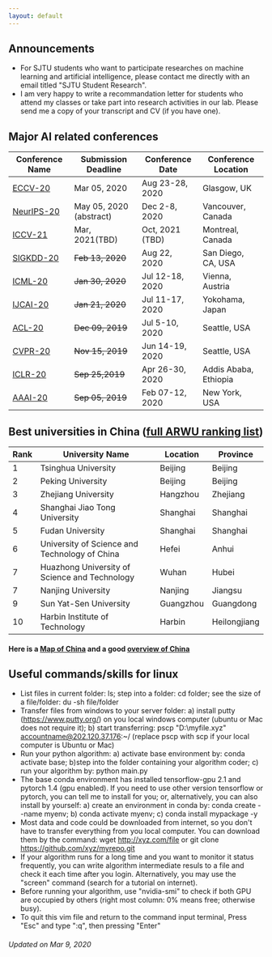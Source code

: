 ```yaml
---
layout: default
---
```

## Announcements
*  For SJTU students who want to participate researches on machine learning and artificial intelligence, please contact me directly with an email titled "SJTU Student Research".
* I am very happy to write a recommandation letter for students who attend my classes or take part into research activities in our lab. Please send me a copy of your transcript and CV (if you have one). 

## Major AI related conferences

Conference Name  | Submission Deadline | Conference Date |Conference Location 
----------------- | -------------| -------------|-------------
[ECCV-20](https://eccv2020.eu/)|Mar 05, 2020|Aug 23-28, 2020|Glasgow, UK
[NeurIPS-20](https://nips.cc/Conferences/2020)| May 05, 2020 (abstract)| Dec 2-8, 2020|Vancouver, Canada
[ICCV-21](https://www.thecvf.com/?page_id=100)|Mar, 2021(TBD)|Oct, 2021 (TBD)|Montreal, Canada
[SIGKDD-20](https://www.kdd.org/kdd2020/#!) | ~~Feb 13, 2020~~ | Aug 22, 2020 | San Diego, CA, USA
[ICML-20](https://icml.cc/Conferences/2020)| ~~Jan 30, 2020~~| Jul 12-18, 2020|Vienna, Austria
[IJCAI-20](http://www.ijcai20.org) | ~~Jan 21, 2020~~|Jul 11-17, 2020|Yokohama, Japan
[ACL-20](https://acl2020.org/)|~~Dec 09, 2019~~|Jul 5-10, 2020|Seattle, USA
[CVPR-20](http://cvpr2020.thecvf.com/) | ~~Nov 15, 2019~~|Jun 14-19, 2020|Seattle, USA
[ICLR-20](https://iclr.cc/) | ~~Sep 25,2019~~| Apr 26-30, 2020|Addis Ababa, Ethiopia
[AAAI-20](https://aaai.org/Conferences/AAAI-20/)| ~~Sep 05, 2019~~| Feb 07-12, 2020| New York, USA


## Best universities in China ([full ARWU ranking list](http://www.shanghairanking.com/Chinese_Universities_Rankings/Overall-Ranking-2019.html))

Rank | University Name | Location | Province
----- | ------------ | --------- | ----------
1	|Tsinghua University |	Beijing | Beijing
2	|Peking University	|Beijing | Beijing
3	|Zhejiang University	|Hangzhou | Zhejiang
4	|Shanghai Jiao Tong University|	Shanghai | Shanghai
5	|Fudan University	|Shanghai | Shanghai
6	|University of Science and Technology of China|	Hefei |Anhui
7	|Huazhong University of Science and Technology|	Wuhan | Hubei
7	|Nanjing University	|Nanjing | Jiangsu
9	|Sun Yat-Sen University	|Guangzhou | Guangdong
10	|Harbin Institute of Technology	|Harbin | Heilongjiang

#### Here is a [Map of China](https://www.chinadiscovery.com/china-maps/china-provincial-map.html) and a good [overview of China](https://www.chinadiscovery.com/travel-guide/facts.html)

## Useful commands/skills for linux 
  * List files in current folder: ls; step into a folder: cd folder; see the size of a file/folder: du -sh file/folder
  * Transfer files from windows to your server folder: a) install putty (https://www.putty.org/) on you local windows computer (ubuntu or Mac does not require it); b) start transferring: pscp "D:\myfile.xyz" accountname@202.120.37.176:~/  (replace pscp with scp if your local computer is Ubuntu or Mac)
  * Run your python algorithm: a) activate base environment by: conda activate base; b)step into the folder containing your algorithm coder; c) run your algorithm by: python main.py
  * The base conda environment has installed tensorflow-gpu 2.1 and pytorch 1.4 (gpu enabled). If you need to use other version tensorflow or pytorch, you can tell me to install for you; or, alternatively, you can also install by yourself: a) create an environment in conda by: conda create --name myenv; b) conda activate myenv; c) conda install mypackage -y
  * Most data and code could be downloaded from internet, so you don't have to transfer everything from you local computer. You can download them by the command: wget http://xyz.com/file or git clone https://github.com/xyz/myrepo.git
  * If your algorithm runs for a long time and you want to monitor it status frequently, you can write algorithm intermediate resuls to a file and check it each time after you login. Alternatively, you may use the "screen" command (search for a tutorial on internet).
  * Before running your algorithm, use "nvidia-smi" to check if both GPU are occupied by others (right most column: 0% means free; otherwise busy).
  * To quit this vim file and return to the command input terminal, Press "Esc" and type ":q", then pressing "Enter"

###### Updated on Mar 9, 2020

